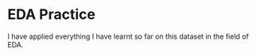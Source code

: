# EDA Practice 

I have applied everything I have learnt so far on this dataset in the field of EDA. 

